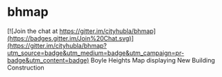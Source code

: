 # bhmap

[![Join the chat at https://gitter.im/cityhubla/bhmap](https://badges.gitter.im/Join%20Chat.svg)](https://gitter.im/cityhubla/bhmap?utm_source=badge&utm_medium=badge&utm_campaign=pr-badge&utm_content=badge)
Boyle Heights Map displaying New Building Construction
